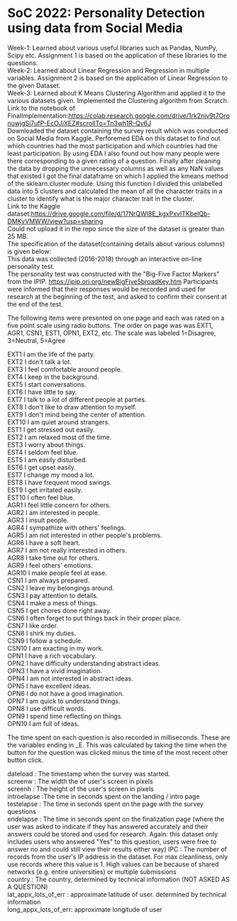 # SoC 2022: Personality Detection using data from Social Media
Week-1: Learned about various useful libraries such as Pandas, NumPy, Scipy etc. Assignment 1 is based on the application of these libraries to the questions.<br/>
Week-2: Learned about Linear Regression and Regression in multiple variables. Assignment 2 is based on the application of Linear Regression to the given Dataset.<br/>
Week-3: Learned about K Means Clustering Algorithm and applied it to the various datasets given. Implemented the Clustering algorithm from Scratch.<br/>
Link to the notebook of FinalImplementation:https://colab.research.google.com/drive/1rk2niv9t7OronuwjgSi7ufP-EcOJiXEZ#scrollTo=Tn3wh1R-Qv6J<br/>
Downloaded the dataset containing the survey result which was conducted on Social Media from Kaggle. Perforemed EDA on this dataset to find out which countries had the most participation and which countries had the least participation. By using EDA I also found out how many people were there corresponding to a given rating of a question. Finally after cleaning the data by dropping the unnecessary columns as well as any NaN values that existed I got the final dataframe on which I applied the kmeans method of the sklearn.cluster module. Using this function I divided this unlabelled data into 5 clusters and calculated the mean of all the character traits in a cluster to identify what is the major character trait in the cluster.<br/>
Link to the Kaggle dataset:https://drive.google.com/file/d/17NrQWl8E_kgxPxvITKbelQb-DMKvVMWW/view?usp=sharing<br/>
Could not upload it in the repo since the size of the dataset is greater than 25 MB. <br/>
The specification of the dataset(containing details about various columns) is given below:<br/>
This data was collected (2016-2018) through an interactive on-line personality test.<br/>
The personality test was constructed with the "Big-Five Factor Markers" from the IPIP. https://ipip.ori.org/newBigFive5broadKey.htm
Participants were informed that their responses would be recorded and used for research at the beginning of the test, and asked to confirm their consent at the end of the test.

The following items were presented on one page and each was rated on a five point scale using radio buttons. The order on page was was EXT1, AGR1, CSN1, EST1, OPN1, EXT2, etc.
The scale was labeled 1=Disagree, 3=Neutral, 5=Agree<br/>

EXT1	I am the life of the party.<br/>
EXT2	I don't talk a lot.<br/>
EXT3	I feel comfortable around people.<br/>
EXT4	I keep in the background.<br/>
EXT5	I start conversations.<br/>
EXT6	I have little to say.<br/>
EXT7	I talk to a lot of different people at parties.<br/>
EXT8	I don't like to draw attention to myself.<br/>
EXT9	I don't mind being the center of attention.<br/>
EXT10	I am quiet around strangers.<br/>
EST1	I get stressed out easily.<br/>
EST2	I am relaxed most of the time.<br/>
EST3	I worry about things.<br/>
EST4	I seldom feel blue.<br/>
EST5	I am easily disturbed.<br/>
EST6	I get upset easily.<br/>
EST7	I change my mood a lot.<br/>
EST8	I have frequent mood swings.<br/>
EST9	I get irritated easily.<br/>
EST10	I often feel blue.<br/>
AGR1	I feel little concern for others.<br/>
AGR2	I am interested in people.<br/>
AGR3	I insult people.<br/>
AGR4	I sympathize with others' feelings.<br/>
AGR5	I am not interested in other people's problems.<br/>
AGR6	I have a soft heart.<br/>
AGR7	I am not really interested in others.<br/>
AGR8	I take time out for others.<br/>
AGR9	I feel others' emotions.<br/>
AGR10	I make people feel at ease.<br/>
CSN1	I am always prepared.<br/>
CSN2	I leave my belongings around.<br/>
CSN3	I pay attention to details.<br/>
CSN4	I make a mess of things.<br/>
CSN5	I get chores done right away.<br/>
CSN6	I often forget to put things back in their proper place.<br/>
CSN7	I like order.<br/>
CSN8	I shirk my duties.<br/>
CSN9	I follow a schedule.<br/>
CSN10	I am exacting in my work.<br/>
OPN1	I have a rich vocabulary.<br/>
OPN2	I have difficulty understanding abstract ideas.<br/>
OPN3	I have a vivid imagination.<br/>
OPN4	I am not interested in abstract ideas.<br/>
OPN5	I have excellent ideas.<br/>
OPN6	I do not have a good imagination.<br/>
OPN7	I am quick to understand things.<br/>
OPN8	I use difficult words.<br/>
OPN9	I spend time reflecting on things.<br/>
OPN10	I am full of ideas.<br/>

The time spent on each question is also recorded in milliseconds. These are the variables ending in _E. This was calculated by taking the time when the button for the question was clicked minus the time of the most recent other button click.

dateload  :  The timestamp when the survey was started.<br/>
screenw    : The width the of user's screen in pixels<br/>
screenh    : The height of the user's screen in pixels<br/>
introelapse :The time in seconds spent on the landing / intro page<br/>
testelapse : The time in seconds spent on the page with the survey questions<br/>
endelapse  : The time in seconds spent on the finalization page (where the user was asked to indicate if they has answered accurately and their answers could be stored and used for research. Again: this dataset only includes users who answered "Yes" to this question, users were free to answer no and could still view their results either way)
IPC       :  The number of records from the user's IP address in the dataset. For max cleanliness, only use records where this value is 1. High values can be because of shared networks (e.g. entire universities) or multiple submissions<br/>
country    : The country, determined by technical information (NOT ASKED AS A QUESTION)<br/>
lat_appx_lots_of_err :   approximate latitude of user. determined by technical information<br/>
long_appx_lots_of_err: approximate longitude of user
